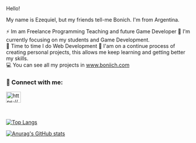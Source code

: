 Hello!

My name is Ezequiel, but my friends tell-me Bonich. I'm from Argentina.

⚡️ Im am Freelance Programming Teaching and future Game Developer 
💪 I'm currently focusing on my students and Game Development.    
👀 Time to time I do Web Development 
📖 I'am on a continue process of creating personal projects, this allows me keep learning and getting better my skills.   
💻 You can see all my projects in www.boniich.com

<h3 align="left">🔗 Connect with me:</h3>
<p align="left">

<a href="https://www.linkedin.com/in/boniich" target="_blank"><img align="center" src="https://raw.githubusercontent.com/rahuldkjain/github-profile-readme-generator/master/src/images/icons/Social/linked-in-alt.svg" alt="https://www.linkedin.com/in/ezequielboninodesarrolladorfrontend/" height="30" width="40" /></a>
</p>
<br>

[![Top Langs](https://github-readme-stats.vercel.app/api/top-langs/?username=boniich&layout=compact&hide=shaderLab,HLSL,Blade,css,HTML)](https://github.com/anuraghazra/github-readme-stats)


[![Anurag's GitHub stats](https://github-readme-stats.vercel.app/api?username=boniich)](https://github.com/anuraghazra/github-readme-stats)


